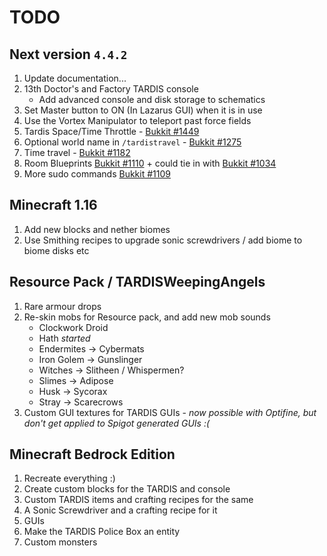 # TODO

## Next version `4.4.2`
1. Update documentation...
2. 13th Doctor's and Factory TARDIS console
   * Add advanced console and disk storage to schematics
3. Set Master button to ON (In Lazarus GUI) when it is in use
4. Use the Vortex Manipulator to teleport past force fields
5. Tardis Space/Time Throttle - [Bukkit #1449](https://dev.bukkit.org/projects/tardis/issues/1449)
6. Optional world name in `/tardistravel` - [Bukkit #1275](https://dev.bukkit.org/projects/tardis/issues/1275)
7. Time travel - [Bukkit #1182](https://dev.bukkit.org/projects/tardis/issues/1182)
8. Room Blueprints [Bukkit #1110](https://dev.bukkit.org/projects/tardis/issues/1110) + could tie in with [Bukkit #1034](https://dev.bukkit.org/projects/tardis/issues/1034)
9. More sudo commands [Bukkit #1109](https://dev.bukkit.org/projects/tardis/issues/1109)

## Minecraft 1.16
1. Add new blocks and nether biomes
2. Use Smithing recipes to upgrade sonic screwdrivers / add biome to biome disks etc

## Resource Pack / TARDISWeepingAngels
1. Rare armour drops
2. Re-skin mobs for Resource pack, and add new mob sounds
   * Clockwork Droid
   * Hath _started_
   * Endermites -> Cybermats
   * Iron Golem -> Gunslinger
   * Witches -> Slitheen / Whispermen?
   * Slimes -> Adipose
   * Husk -> Sycorax
   * Stray -> Scarecrows
3. Custom GUI textures for TARDIS GUIs - _now possible with Optifine, but don't get applied to Spigot generated GUIs :(_

## Minecraft Bedrock Edition
1. Recreate everything :)
2. Create custom blocks for the TARDIS and console
3. Custom TARDIS items and crafting recipes for the same
4. A Sonic Screwdriver and a crafting recipe for it
5. GUIs
6. Make the TARDIS Police Box an entity
7. Custom monsters
